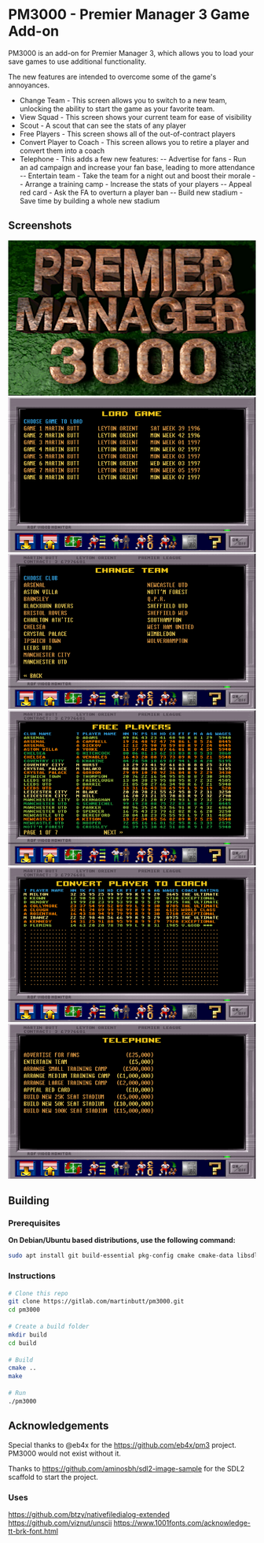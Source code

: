 # PM3000 - Premier Manager 3 Game Add-on

PM3000 is an add-on for Premier Manager 3, which allows you to load your save games to use additional functionality.

The new features are intended to overcome some of the game's annoyances.
- Change Team - This screen allows you to switch to a new team, unlocking the ability to start the game as your favorite team.
- View Squad - This screen shows your current team for ease of visibility
- Scout - A scout that can see the stats of any player
- Free Players - This screen shows all of the out-of-contract players
- Convert Player to Coach - This screen allows you to retire a player and convert them into a coach
- Telephone - This adds a few new features:
-- Advertise for fans - Run an ad campaign and increase your fan base, leading to more attendance
-- Entertain team - Take the team for a night out and boost their morale
-- Arrange a training camp - Increase the stats of your players
-- Appeal red card - Ask the FA to overturn a player ban
-- Build new stadium - Save time by building a whole new stadium

## Screenshots
![Loading Screen](https://raw.githubusercontent.com/martinbutt/pm3000/refs/heads/main/docs/screenshots/loading.png)
![Load Game](https://raw.githubusercontent.com/martinbutt/pm3000/refs/heads/main/docs/screenshots/load-game.png)
![Change Team](https://raw.githubusercontent.com/martinbutt/pm3000/refs/heads/main/docs/screenshots/change-team.png)
![Free Players](https://raw.githubusercontent.com/martinbutt/pm3000/refs/heads/main/docs/screenshots/free-players.png)
![Convert Coach](https://raw.githubusercontent.com/martinbutt/pm3000/refs/heads/main/docs/screenshots/convert-coach.png)
![Telephone](https://raw.githubusercontent.com/martinbutt/pm3000/refs/heads/main/docs/screenshots/telephone.png)

## Building

### Prerequisites

**On Debian/Ubuntu based distributions, use the following command:**

```sh
sudo apt install git build-essential pkg-config cmake cmake-data libsdl2-dev libsdl2-image-dev libsdl2-ttf-dev
```

### Instructions

```sh
# Clone this repo
git clone https://gitlab.com/martinbutt/pm3000.git
cd pm3000

# Create a build folder
mkdir build
cd build

# Build
cmake ..
make

# Run
./pm3000
```

## Acknowledgements
Special thanks to @eb4x for the https://github.com/eb4x/pm3 project. PM3000 would not exist without it.

Thanks to https://github.com/aminosbh/sdl2-image-sample for the SDL2 scaffold to start the project.

### Uses
https://github.com/btzy/nativefiledialog-extended
https://github.com/viznut/unscii
https://www.1001fonts.com/acknowledge-tt-brk-font.html